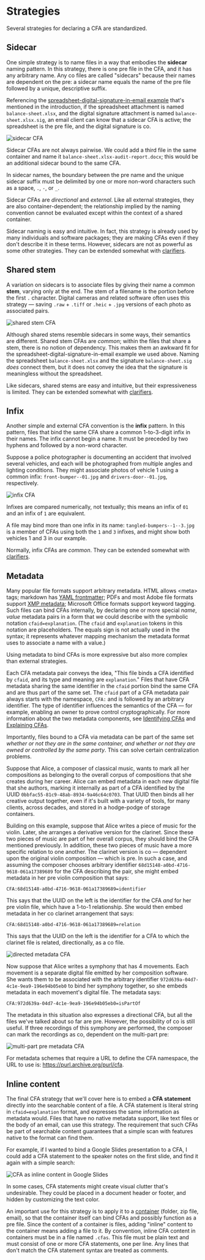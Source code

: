 # Strategies

Several strategies for declaring a CFA are standardized.

## Sidecar

One simple strategy is to name files in a way that embodies the __sidecar__ naming pattern. In this strategy, there is one pre file in the CFA, and it has any arbitrary name. Any co files are called "sidecars" because their names are dependent on the pre: a sidecar name equals the name of the pre file followed by a unique, descriptive suffix.

Referencing the [spreadsheet-digital-signature-in-email example](README.md#example) that's mentioned in the introduction, if the spreadsheet attachment is named `balance-sheet.xlsx`, and the digital signature attachment is named `balance-sheet.xlsx.sig`, an email client can know that a sidecar CFA is active; the spreadsheet is the pre file, and the digital signature is co.

![sidecar CFA](assets/sidecar-cfa.png)

Sidecar CFAs are not always pairwise. We could add a third file in the same container and name it `balance-sheet.xlsx-audit-report.docx`; this would be an additional sidecar bound to the same CFA.

In sidecar names, the boundary between the pre name and the unique sidecar suffix must be delimited by one or more non-word characters such as a space, `.`, `-`, or `_`.

Sidecar CFAs are *directional* and *external*. Like all external strategies, they are also container-dependent; the relationship implied by the naming convention cannot be evaluated except within the context of a shared container.

Sidecar naming is easy and intuitive. In fact, this strategy is already used by many individuals and software packages; they are making CFAs even if they don't describe it in these terms. However, sidecars are not as powerful as some other strategies. They can be extended somewhat with [clarifiers](clarifiers.md).

## Shared stem

A variation on sidecars is to associate files by giving their name a common __stem__, varying only at the end. The stem of a filename is the portion before the first `.` character. Digital cameras and related software often uses this strategy &mdash; saving `.raw` + `.tiff` or `.heic` + `.jpg` versions of each photo as associated pairs.

![shared stem CFA](assets/shared-stem-cfa.png)

Although shared stems resemble sidecars in some ways, their semantics are different. Shared stem CFAs are *common*; within the files that share a stem, there is no notion of dependency. This makes them an awkward fit for the spreadsheet-digital-signature-in-email example we used above. Naming the spreadsheet `balance-sheet.xlsx` and the signature `balance-sheet.sig` *does* connect them, but it does not convey the idea that the signature is meaningless without the spreadsheet.

Like sidecars, shared stems are easy and intuitive, but their expressiveness is limited. They can be extended somewhat with [clarifiers](clarifiers.md).

## Infix

Another simple and external CFA convention is the __infix__ pattern. In this pattern, files that bind the same CFA share a common 1-to-3-digit infix in their names. The infix cannot begin a name. It must be preceded by two hyphens and followed by a non-word character.

Suppose a police photographer is documenting an accident that involved several vehicles, and each will be photographed from multiple angles and lighting conditions. They might associate photos of vehicle 1 using a common infix: `front-bumper--01.jpg` and `drivers-door--01.jpg`, respectively.

![infix CFA](assets/infix-cfa.png)

Infixes are compared numerically, not textually; this means an infix of `01` and an infix of `1` are equivalent.

A file may bind more than one infix in its name: `tangled-bumpers--1--3.jpg` is a member of CFAs using both the `1` and `3` infixes, and might show both vehicles 1 and 3 in our example.

Normally, infix CFAs are *common*. They can be extended somewhat with [clarifiers](clarifiers.md).

## Metadata
Many popular file formats support arbitrary metadata. HTML allows &lt;meta&gt; tags; markdown has [YAML frontmatter](https://docs.github.com/en/contributing/writing-for-github-docs/using-yaml-frontmatter); PDFs and most Adobe file formats support [XMP metadata](https://en.wikipedia.org/wiki/Extensible_Metadata_Platform); Microsoft Office formats support keyword tagging. Such files can bind CFAs internally, by declaring one or more special <var>name</var>, <var>value</var> metadata pairs in a form that we could describe with the symbolic notation `cfaid=explanation`. (The `cfaid` and `explanation` tokens in this notation are placeholders. The equals sign is not actually used in the syntax; it represents whatever mapping mechanism the metadata format uses to associate a name with a value.)

Using metadata to bind CFAs is more expressive but also more complex than external strategies.

Each CFA metadata pair conveys the idea, "This file binds a CFA identified by `cfaid`, and its type and meaning are `explanation`." Files that have CFA metadata sharing the same identifier in the `cfaid` portion bind the same CFA and are thus part of the same set. The `cfaid` part of a CFA metadata pair always starts with the namespace, `CFA:` and is followed by an arbitrary identifier. The type of identifier influences the semantics of the CFA &mdash; for example, enabling an owner to prove control cryptographically. For more information about the two metadata components, see [Identifying CFAs](identifying.md) and [Explaining CFAs](explaining.md).

Importantly, files bound to a CFA via metadata can be part of the same set *whether or not they are in the same container, and whether or not they are owned or controlled by the same party*. This can solve certain centralization problems. 

Suppose that Alice, a composer of classical music, wants to mark all her compositions as belonging to the overall corpus of compositions that she creates during her career. Alice can embed metadata in each new digital file that she authors, marking it internally as part of a CFA identified by the UUID `0bbfac55-81c9-48ab-8934-9a46c64c0703`. That UUID then binds all her creative output together, even if it's built with a variety of tools, for many clients, across decades, and stored in a hodge-podge of storage containers.

Building on this example, suppose that Alice writes a piece of music for the violin. Later, she arranges a derivative version for the clarinet. Since these two pieces of music are part of her overall corpus, they should bind the CFA mentioned previously. In addition, these two pieces of music have a more specific relation to one another. The clarinet version is co &mdash; dependent upon the original violin composition &mdash; which is pre. In such a case, and assuming the composer chooses arbitrary identifier `68d15148-a0bd-4716-9618-061a17389689` for the CFA describing the pair, she might embed metadata in her pre violin composition that says:

    CFA:68d15148-a0bd-4716-9618-061a17389689=identifier

This says that the UUID on the left is the identifier for the CFA *and* for her pre violin file, which have a 1-to-1 relationship. She would then embed metadata in her co clarinet arrangement that says:

    CFA:68d15148-a0bd-4716-9618-061a17389689=relation 

This says that the UUID on the left is the identifier for a CFA to which the clarinet file is related, directionally, as a co file.

![directed metadata CFA](assets/directed-metadata-cfa.png)

Now suppose that Alice writes a symphony that has 4 movements. Each movement is a separate digital file emitted by her composition software. She wants them to be associated with the arbitrary identifier `972d639a-04d7-4c1e-9ea9-196e94b05eb0` to bind her symphony together, so she embeds metadata in each movement's digital file. The metadata says:

    CFA:972d639a-04d7-4c1e-9ea9-196e94b05eb0=isPartOf

The metadata in this situation also expresses a directional CFA, but all the files we've talked about so far are pre. However, the possibility of co is still useful. If three recordings of this symphony are performed, the composer can mark the recordings as co, dependent on the multi-part pre: 

![multi-part pre metadata CFA](assets/multi-pre-metadata-cfa.png)

For metadata schemes that require a URL to define the CFA namespace, the URL to use is: https://purl.archive.org/purl/cfa.

## Inline content

The final CFA strategy that we'll cover here is to embed a __CFA statement__ directly into the searchable content of a file. A CFA statement is literal string in `cfaid=explanation` format, and expresses the same information as metadata would. Files that have no native metadata support, like text files or the body of an email, can use this strategy. The requirement that such CFAs be part of searchable content guarantees that a simple scan with features native to the format can find them.

For example, if I wanted to bind a Google Slides presentation to a CFA, I could add a CFA statement to the speaker notes on the first slide, and find it again with a simple search:

![CFA as inline content in Google Slides](assets/slides-inline-content.png)

In some cases, CFA statements might create visual clutter that's undesirable. They could be placed in a document header or footer, and hidden by customizing the text color.

An important use for this strategy is to apply it to a [container](concepts.md#building-blocks) (folder, zip file, email), so that the container itself can bind CFAs and possibly function as a pre file. Since the content of a container is files, adding "inline" content to the container means adding a file to it. By convention, inline CFA content in containers must be in a file named `.cfas`. This file must be plain text and must consist of one or more CFA statements, one per line. Any lines that don't match the CFA statement syntax are treated as comments.

